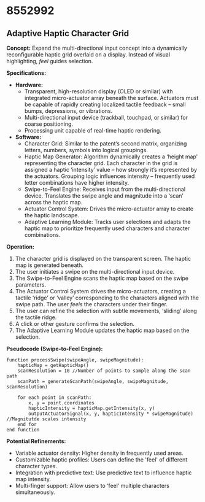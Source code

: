 # 8552992

## Adaptive Haptic Character Grid

**Concept:** Expand the multi-directional input concept into a dynamically reconfigurable haptic grid overlaid on a display. Instead of visual highlighting, *feel* guides selection.

**Specifications:**

*   **Hardware:**
    *   Transparent, high-resolution display (OLED or similar) with integrated micro-actuator array beneath the surface. Actuators must be capable of rapidly creating localized tactile feedback – small bumps, depressions, or vibrations.
    *   Multi-directional input device (trackball, touchpad, or similar) for coarse positioning.
    *   Processing unit capable of real-time haptic rendering.
*   **Software:**
    *   Character Grid: Similar to the patent’s second matrix, organizing letters, numbers, symbols into logical groupings.
    *   Haptic Map Generator:  Algorithm dynamically creates a ‘height map’ representing the character grid. Each character in the grid is assigned a haptic ‘intensity’ value – how strongly it’s represented by the actuators.  Grouping logic influences intensity – frequently used letter combinations have higher intensity.
    *   Swipe-to-Feel Engine:  Receives input from the multi-directional device. Translates the swipe angle and magnitude into a ‘scan’ across the haptic map.
    *   Actuator Control System:  Drives the micro-actuator array to create the haptic landscape.
    *   Adaptive Learning Module: Tracks user selections and adapts the haptic map to prioritize frequently used characters and character combinations.

**Operation:**

1.  The character grid is displayed on the transparent screen. The haptic map is generated beneath.
2.  The user initiates a swipe on the multi-directional input device.
3.  The Swipe-to-Feel Engine scans the haptic map based on the swipe parameters.
4.  The Actuator Control System drives the micro-actuators, creating a tactile ‘ridge’ or ‘valley’ corresponding to the characters aligned with the swipe path. The user *feels* the characters under their finger.
5.  The user can refine the selection with subtle movements, ‘sliding’ along the tactile ridge.
6.  A click or other gesture confirms the selection.
7.  The Adaptive Learning Module updates the haptic map based on the selection.

**Pseudocode (Swipe-to-Feel Engine):**

```
function processSwipe(swipeAngle, swipeMagnitude):
    hapticMap = getHapticMap()
    scanResolution = 10 //Number of points to sample along the scan path
    scanPath = generateScanPath(swipeAngle, swipeMagnitude, scanResolution)

    for each point in scanPath:
        x, y = point.coordinates
        hapticIntensity = hapticMap.getIntensity(x, y)
        outputActuatorSignal(x, y, hapticIntensity * swipeMagnitude) //Magnitutde scales intensity
    end for
end function
```

**Potential Refinements:**

*   Variable actuator density: Higher density in frequently used areas.
*   Customizable haptic profiles: Users can define the 'feel' of different character types.
*   Integration with predictive text: Use predictive text to influence haptic map intensity.
*   Multi-finger support: Allow users to ‘feel’ multiple characters simultaneously.